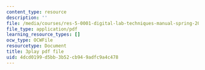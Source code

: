 ```yaml
---
content_type: resource
description: ''
file: /media/courses/res-5-0001-digital-lab-techniques-manual-spring-2007/4dcd0199d5bb3b52cb949adfc9a4c478_fHEk2WFgmXQ.pdf
file_type: application/pdf
learning_resource_types: []
ocw_type: OCWFile
resourcetype: Document
title: 3play pdf file
uid: 4dcd0199-d5bb-3b52-cb94-9adfc9a4c478
---
```

